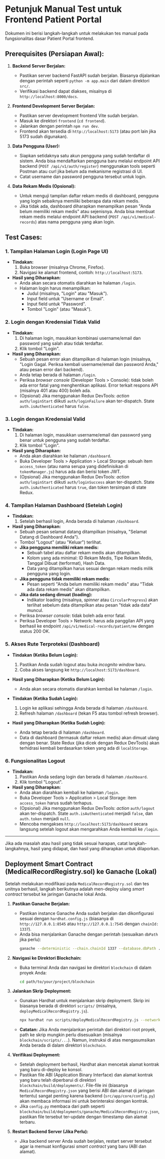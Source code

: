 # Petunjuk Manual Test untuk Frontend Patient Portal

Dokumen ini berisi langkah-langkah untuk melakukan tes manual pada fungsionalitas dasar Patient Portal frontend.

## Prerequisites (Persiapan Awal):

1.  **Backend Server Berjalan:**
    *   Pastikan server backend FastAPI sudah berjalan. Biasanya dijalankan dengan perintah seperti `python -m app.main` dari dalam direktori `src/`.
    *   Verifikasi backend dapat diakses, misalnya di `http://localhost:8000/docs`.

2.  **Frontend Development Server Berjalan:**
    *   Pastikan server development frontend Vite sudah berjalan.
    *   Masuk ke direktori `frontend` (`cd frontend`).
    *   Jalankan dengan perintah `npm run dev`.
    *   Frontend akan tersedia di `http://localhost:5173` (atau port lain jika 5173 sudah digunakan).

3.  **Data Pengguna (User):**
    *   Siapkan setidaknya satu akun pengguna yang sudah terdaftar di sistem. Anda bisa mendaftarkan pengguna baru melalui endpoint API backend (`POST /api/v1/auth/register`) menggunakan tools seperti Postman atau curl jika belum ada mekanisme registrasi di UI.
    *   Catat username dan password pengguna tersebut untuk login.

4.  **Data Rekam Medis (Opsional):**
    *   Untuk menguji tampilan daftar rekam medis di dashboard, pengguna yang login sebaiknya memiliki beberapa data rekam medis.
    *   Jika tidak ada, dashboard diharapkan menampilkan pesan "Anda belum memiliki rekam medis" atau sejenisnya. Anda bisa membuat rekam medis melalui endpoint API backend (`POST /api/v1/medical-records`) atas nama pengguna yang akan login.

## Test Cases:

### 1. Tampilan Halaman Login (Login Page UI)

*   **Tindakan:**
    1.  Buka browser (misalnya Chrome, Firefox).
    2.  Navigasi ke alamat frontend, contoh: `http://localhost:5173`.
*   **Hasil yang Diharapkan:**
    *   Anda akan secara otomatis diarahkan ke halaman `/login`.
    *   Halaman login harus menampilkan:
        *   Judul (misalnya, "Login" atau "Masuk").
        *   Input field untuk "Username or Email".
        *   Input field untuk "Password".
        *   Tombol "Login" (atau "Masuk").

### 2. Login dengan Kredensial Tidak Valid

*   **Tindakan:**
    1.  Di halaman login, masukkan kombinasi username/email dan password yang salah atau tidak terdaftar.
    2.  Klik tombol "Login".
*   **Hasil yang Diharapkan:**
    *   Sebuah pesan error akan ditampilkan di halaman login (misalnya, "Login Gagal. Periksa kembali username/email dan password Anda," atau pesan error dari backend).
    *   Anda tetap berada di halaman `/login`.
    *   Periksa _browser console_ (Developer Tools > Console): tidak boleh ada error fatal yang menghentikan aplikasi. Error terkait respons API (misalnya 401 atau 400) boleh ada.
    *   (Opsional) Jika menggunakan Redux DevTools: _action_ `auth/loginStart` diikuti `auth/loginFailure` akan ter-dispatch. State `auth.isAuthenticated` harus `false`.

### 3. Login dengan Kredensial Valid

*   **Tindakan:**
    1.  Di halaman login, masukkan username/email dan password yang benar untuk pengguna yang sudah terdaftar.
    2.  Klik tombol "Login".
*   **Hasil yang Diharapkan:**
    *   Anda akan diarahkan ke halaman `/dashboard`.
    *   Buka Developer Tools > Application > Local Storage: sebuah item `access_token` (atau nama serupa yang didefinisikan di `tokenManager.js`) harus ada dan berisi token JWT.
    *   (Opsional) Jika menggunakan Redux DevTools: _action_ `auth/loginStart` diikuti `auth/loginSuccess` akan ter-dispatch. State `auth.isAuthenticated` harus `true`, dan token tersimpan di state Redux.

### 4. Tampilan Halaman Dashboard (Setelah Login)

*   **Tindakan:**
    1.  Setelah berhasil login, Anda berada di halaman `/dashboard`.
*   **Hasil yang Diharapkan:**
    *   Sebuah pesan selamat datang ditampilkan (misalnya, "Selamat Datang di Dashboard Anda").
    *   Tombol "Logout" (atau "Keluar") terlihat.
    *   **Jika pengguna memiliki rekam medis:**
        *   Sebuah tabel atau daftar rekam medis akan ditampilkan.
        *   Kolom yang ada minimal: ID Rekam Medis, Tipe Rekam Medis, Tanggal Dibuat (terformat), Hash Data.
        *   Data yang ditampilkan harus sesuai dengan rekam medis milik pengguna yang login.
    *   **Jika pengguna tidak memiliki rekam medis:**
        *   Pesan seperti "Anda belum memiliki rekam medis" atau "Tidak ada data rekam medis" akan ditampilkan.
    *   **Jika data sedang dimuat (loading):**
        *   Indikator loading (misalnya, _spinner_ atau `CircularProgress`) akan terlihat sebelum data ditampilkan atau pesan "tidak ada data" muncul.
    *   Periksa _browser console_: tidak boleh ada error fatal.
    *   Periksa Developer Tools > Network: harus ada panggilan API yang berhasil ke endpoint `/api/v1/medical-records/patient/me` dengan status 200 OK.

### 5. Akses Rute Terproteksi (Dashboard)

*   **Tindakan (Ketika Belum Login):**
    1.  Pastikan Anda sudah logout atau buka _incognito window_ baru.
    2.  Coba akses langsung ke `http://localhost:5173/dashboard`.
*   **Hasil yang Diharapkan (Ketika Belum Login):**
    *   Anda akan secara otomatis diarahkan kembali ke halaman `/login`.

*   **Tindakan (Ketika Sudah Login):**
    1.  Login ke aplikasi sehingga Anda berada di halaman `/dashboard`.
    2.  Refresh halaman `/dashboard` (tekan F5 atau tombol refresh browser).
*   **Hasil yang Diharapkan (Ketika Sudah Login):**
    *   Anda tetap berada di halaman `/dashboard`.
    *   Data di dashboard (termasuk daftar rekam medis) akan dimuat ulang dengan benar. State Redux (jika dicek dengan Redux DevTools) akan terhidrasi kembali berdasarkan token yang ada di `localStorage`.

### 6. Fungsionalitas Logout

*   **Tindakan:**
    1.  Pastikan Anda sedang login dan berada di halaman `/dashboard`.
    2.  Klik tombol "Logout".
*   **Hasil yang Diharapkan:**
    *   Anda akan diarahkan kembali ke halaman `/login`.
    *   Buka Developer Tools > Application > Local Storage: item `access_token` harus sudah terhapus.
    *   (Opsional) Jika menggunakan Redux DevTools: _action_ `auth/logout` akan ter-dispatch. State `auth.isAuthenticated` menjadi `false`, dan `auth.token` menjadi `null`.
    *   Mencoba mengakses `http://localhost:5173/dashboard` secara langsung setelah logout akan mengarahkan Anda kembali ke `/login`.

---
Jika ada masalah atau hasil yang tidak sesuai harapan, catat langkah-langkahnya, hasil yang didapat, dan hasil yang diharapkan untuk dilaporkan.

## Deployment Smart Contract (MedicalRecordRegistry.sol) ke Ganache (Lokal)

Setelah melakukan modifikasi pada `MedicalRecordRegistry.sol` dan tes unitnya berhasil, langkah berikutnya adalah men-deploy ulang _smart contract_ tersebut ke jaringan Ganache lokal Anda.

1.  **Pastikan Ganache Berjalan:**
    *   Pastikan instance Ganache Anda sudah berjalan dan dikonfigurasi sesuai dengan `hardhat.config.js` (biasanya di `http://127.0.0.1:8545` atau `http://127.0.0.1:7545` dengan `chainId: 1337`).
    *   Anda bisa menjalankan Ganache dengan perintah (sesuaikan `dbPath` jika perlu):
        ```bash
        ganache --deterministic --chain.chainId 1337 --database.dbPath ./.ganache-db
        ```

2.  **Navigasi ke Direktori Blockchain:**
    *   Buka terminal Anda dan navigasi ke direktori `blockchain` di dalam proyek Anda:
        ```bash
        cd path/to/your/project/blockchain
        ```

3.  **Jalankan Skrip Deployment:**
    *   Gunakan Hardhat untuk menjalankan skrip deployment. Skrip ini biasanya berada di direktori `scripts/` (misalnya, `deployMedicalRecordRegistry.js`).
        ```bash
        npx hardhat run scripts/deployMedicalRecordRegistry.js --network ganache
        ```
    *   **Catatan:** Jika Anda menjalankan perintah dari direktori root proyek, path ke skrip mungkin perlu disesuaikan (misalnya `blockchain/scripts/...`). Namun, instruksi di atas mengasumsikan Anda berada di dalam direktori `blockchain`.

4.  **Verifikasi Deployment:**
    *   Setelah deployment berhasil, Hardhat akan mencetak alamat kontrak yang baru di-deploy ke konsol.
    *   Pastikan file ABI (Application Binary Interface) dan alamat kontrak yang baru telah diperbarui di direktori `blockchain/build/deployments/`. File-file ini (biasanya `MedicalRecordRegistry.json` yang berisi ABI dan alamat di jaringan tertentu) sangat penting karena backend (`src/app/core/config.py`) akan membaca informasi ini untuk berinteraksi dengan kontrak.
    *   Jika `config.py` membaca dari path seperti `blockchain/build/deployments/ganache/MedicalRecordRegistry.json`, pastikan file tersebut ter-update dengan timestamp dan alamat terbaru.

5.  **Restart Backend Server (Jika Perlu):**
    *   Jika backend server Anda sudah berjalan, restart server tersebut agar ia memuat konfigurasi _smart contract_ yang baru (ABI dan alamat).
